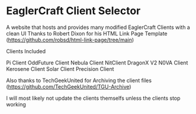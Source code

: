 # EaglerCraft Client Selector

A website that hosts and provides many modified EaglerCraft Clients with a clean UI
Thanks to Robert Dixon for his HTML Link Page Template (https://github.com/robsd/html-link-page/tree/main)

Clients Included

Pi Client
OddFuture Client
Nebula Client
NitClient
DragonX V2
N0VA Client
Kerosene Client
Solar Client
Precision Client

Also thanks to TechGeekUnited for Archiving the client files (https://github.com/TechGeekUnited/TGU-Archive)

I will most likely not update the clients themselfs unless the clients stop working
